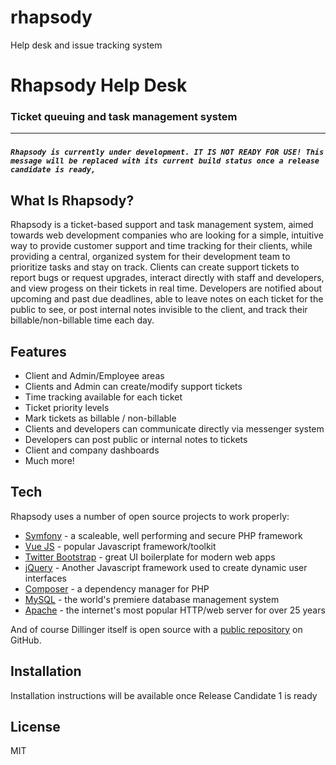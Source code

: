 # rhapsody
Help desk and issue tracking system
# Rhapsody Help Desk
### Ticket queuing and task management system
---
### 
###

#### _`Rhapsody is currently under development. IT IS NOT READY FOR USE! This message will be replaced with its current build status once a release candidate is ready,`_

## What Is Rhapsody?
Rhapsody is a ticket-based support and task management system, aimed towards web development companies who are looking for a simple, intuitive way to provide customer support and time tracking for their clients, while providing a central, organized system for their development team to prioritize tasks and stay on track.
Clients can create support tickets to report bugs or request upgrades, interact directly with staff and developers, and view progess on their tickets in real time.
Developers are notified about upcoming and past due deadlines, able to leave notes on each ticket for the public to see, or post internal notes invisible to the client, and track their billable/non-billable time each day. 

## Features

- Client and Admin/Employee areas
- Clients and Admin can create/modify support tickets
- Time tracking available for each ticket
- Ticket priority levels
- Mark tickets as billable / non-billable
- Clients and developers can communicate directly via messenger system
- Developers can post public or internal notes to tickets
- Client and company dashboards
- Much more!

## Tech

Rhapsody uses a number of open source projects to work properly:

- [Symfony](https://symfony.com) - a scaleable, well performing and secure PHP framework
- [Vue JS](https://vuejs.org) - popular Javascript framework/toolkit
- [Twitter Bootstrap] - great UI boilerplate for modern web apps
- [jQuery] - Another Javascript framework used to create dynamic user interfaces
- [Composer](https://getcomposer.com) - a dependency manager for PHP
- [MySQL](https://mysql.com) - the world's premiere database management system
- [Apache](https://httpd.apache.org) - the internet's most popular HTTP/web server for over 25 years


And of course Dillinger itself is open source with a [public repository][dill]
 on GitHub.

## Installation

Installation instructions will be available once Release Candidate 1 is ready 


## License

MIT



[//]: # (These are reference links used in the body of this note and get stripped out when the markdown processor does its job. There is no need to format nicely because it shouldn't be seen. Thanks SO - http://stackoverflow.com/questions/4823468/store-comments-in-markdown-syntax)

   [dill]: <https://github.com/joemccann/dillinger>
   [git-repo-url]: <https://github.com/joemccann/dillinger.git>
   [john gruber]: <http://daringfireball.net>
   [df1]: <http://daringfireball.net/projects/markdown/>
   [markdown-it]: <https://github.com/markdown-it/markdown-it>
   [Ace Editor]: <http://ace.ajax.org>
   [node.js]: <http://nodejs.org>
   [Twitter Bootstrap]: <http://twitter.github.com/bootstrap/>
   [jQuery]: <http://jquery.com>
   [@tjholowaychuk]: <http://twitter.com/tjholowaychuk>
   [express]: <http://expressjs.com>
   [AngularJS]: <http://angularjs.org>
   [Gulp]: <http://gulpjs.com>

   [PlDb]: <https://github.com/joemccann/dillinger/tree/master/plugins/dropbox/README.md>
   [PlGh]: <https://github.com/joemccann/dillinger/tree/master/plugins/github/README.md>
   [PlGd]: <https://github.com/joemccann/dillinger/tree/master/plugins/googledrive/README.md>
   [PlOd]: <https://github.com/joemccann/dillinger/tree/master/plugins/onedrive/README.md>
   [PlMe]: <https://github.com/joemccann/dillinger/tree/master/plugins/medium/README.md>
   [PlGa]: <https://github.com/RahulHP/dillinger/blob/master/plugins/googleanalytics/README.md>
